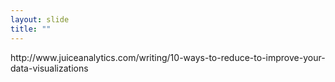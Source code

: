 ```yaml
---
layout: slide
title: ""
---
```


<section data-background-image="assets/images/Slide34.png" data-background-size="90%" data-background-position="center"></section>

<section markdown="1">  
http://www.juiceanalytics.com/writing/10-ways-to-reduce-to-improve-your-data-visualizations
</section>